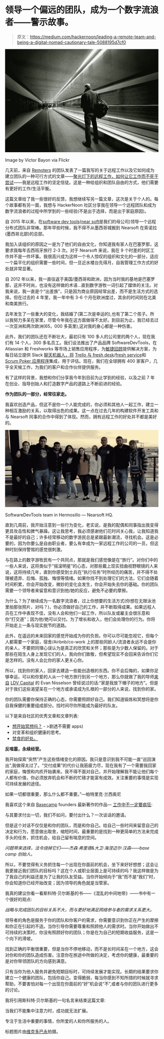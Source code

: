 # 领导一个偏远的团队，成为一个数字流浪者——警示故事。

> 原文：<https://medium.com/hackernoon/leading-a-remote-team-and-being-a-digital-nomad-cautionary-tale-5088195d7cf0>

![](img/7574d567d8c7764892c054d163f99854.png)

Image by Victor Bayon via Flickr

几天前，来自 [Remoters](http://remoters.net) 的团队发表了一篇我写的关于远程工作以及它如何成为建立团队的一种可行方式的文章——[聚光灯下的远程工作，如何让它工作而不死于尝试](https://remoters.net/remote-work-in-the-spotlight-how-to-make-it-work-and-not-die-trying/)——我是远程工作的坚定信徒。这是一种给组织和团队自由的方式，他们需要有更好的工作/生活平衡。

这篇文章给了我一些很好的反馈，我想继续写另一篇文章，这次是关于个人的。每个故事都有另一面，我想与 HackerNoon 社区分享我在领导一个远程团队和成为数字流浪者的过程中所学到的一些经验(不是出于选择，而是出于家庭原因)。

自 2015 年以来，在[software dev tools](https://softwaredevtools.com/)([near soft](https://nearsoft.com/)是我们的母公司)领导一个远程分布式团队非常棒。那年早些时候，我不得不从墨西哥城搬到 Nearsoft 在索诺拉(墨西哥北部)的总部。

我加入该组织的原因之一是为了他们的自由文化，你知道我有家人在巴塞罗那，这要求我每年去西班牙旅行 2-3 次。对于 Nearsoft 来说，我在 9 个时差的时区工作并不是一件坏事。我很高兴成为这样一个令人惊叹的组织和文化的一部分，适应一个扁平化的组织需要一些时间，但一旦近水楼台先得月，自我管理工作方式的好处就非常显著。

自 2012 年以来，我一直往返于美国/墨西哥和欧洲，因为当时我的基地是巴塞罗那，这并不时尚，也没有这样做的术语…直到数字游牧一词引起了媒体的关注。对我来说，我一直是个“出差族”，只是因为商业原因经常出差，而不是生活方式的选择。但在过去的 4 年里，我一年中有 3-6 个月在欧洲度过，其余的时间则在北美和南美旅行。

去年发生了一些重大的变化，我结婚了(第二次是幸运的),也有了第二个孩子。所以我努力多呆在家里，尽管今年我在这方面做得不太好。到目前为止，我已经去过一次亚洲和两次欧洲(65，000 多英里),这对我的身心都是一种伤害。

此外，我们的团队还在不断壮大，最初只有 100 多人的公司里的两个人，现在我们有 14 个人，300 多名员工。我们设法推出了产品品牌 SoftwareDevTools，在 Atlassian 和 Freshworks 等市场上销售应用程序，为[敏捷回顾](https://marketplace.atlassian.com/apps/1216054/agile-retrospectives-for-confluence?hosting=cloud&tab=overview)提供解决方案，为每日站立提供 Slack [聊天机器人，将](https://softwaredevtools.com/stand-bot/) [Trello 与 fresh desk](https://www.freshworks.com/apps/freshdesk/trello/)/[fresh service](https://softwaredevtools.com/freshservice/trello-app/)和 [Scrum Poker 应用程序](https://marketplace.atlassian.com/apps/1218960/scrum-poker-estimates-for-jira?hosting=cloud&tab=overview)集成，用于评估。现在，我们在全球拥有 400 家客户，几乎全天候工作，为我们的客户和合作伙伴提供服务。

有了这样的背景，我想和你们分享我今年到目前为止学到的经验，以及之前 7 年在创业、指导创始人和打造数字产品的道路上不断前进的经验。

**作为团队的一部分，经常往家走。**

我喜欢创造产品，但这不是你一个人能完成的，你必须和其他人一起工作，建立一种相互激励的关系，以取得出色的成果。这一点在过去几年的构建软件开发工具和与 Nearsoft 同事的合作中得到了体现。然而，拥有远程工作的好处并不都是美好的。

![](img/a110ac63a754933ce0c851bd2e2967a0.png)

SoftwareDevTools team in Hermosillo — Nearsoft HQ.

直到几周前，我开始注意到一些行为变化，老实说，是我的配偶和同事指出我变得更具攻击性和脾气暴躁。这让我思考，我必须感谢他们花时间关心我，让我知道我不是最好的自己；许多经常移动的数字游民总是紧跟最新潮流，寻找机会。这是必要的，因为你要么是自由职业者，要么有幸成为一家远程工作的公司的一员，但这种时刻保持警惕的感觉很刺激。

与在路上的数字游牧民有一个共同点，那就是我们感觉像是在“旅行”。对你们中的一些人来说，这将类似于“摇滚明星”的心态，对那些戴上现实扭曲视野眼镜的人来说，这将持续几年，直到你感受到士兵在“执行任务”时所经历的痛苦，并不得不处理被遗弃、后悔、孤独、悔恨等情绪。如果你找不到处理它们的方法，它们会随着时间积累，你会开始改变，微妙的变化会发生，你会开始失去你的基础。你的团队需要一个领导者来留意和意识到他/她的反应，避免不必要的摩擦。

为什么？为了继续成为一名数字流浪者，过上你想要的生活方式(你想在无限泳池里拍那张照片，对吗？)，你必须做好自己的工作，并不断取得成果。如果远程人员在工作中表现不佳，没有人会和他们一起工作，所以队友或雇主会很乐意和你“打交道”；因为他/她可以交付。为了增长和收入，他们会处理你的行为。你将开始走上一条与现实脱节的道路。

此外，在遥远的未来回家的感觉开始成为你的负担。你可以尽可能忽视它，但每个人都需要一个家庭，宿舍/Airbnb/co-work 上的那些同龄人/流浪者永远不会是你的亲人，不要把同理心误认为是真正的欣赏和关怀；那些是为少数人保留的。对于那些在陌生人身上发现它们的人，我向你们致敬，但希望现实不会回来告诉你们它是怎样的。没有人会比你的家人更关心你。

所以，找到你的家人，回家去建造一些能创造根的东西。你不会后悔的，如果你足够幸运，可以和你爱的人从一个地方旅行到另一个地方，那么你就做了我的导师[来自](https://www.linkedin.com/in/nisselson) [LDV Capital](https://www.ldv.co/) 的 Evan Nisselson 曾经说过的话:“家是我放下帽子的地方”。但是对于我们这些渴望呆在一个地方或承诺成为扎根的一部分的人来说，找到你的家。

你的团队需要你保持正确的心态，你需要照顾好自己。我们知道锻炼和冥想将是你自我保健的重要组成部分。找时间尽你所能成为最好的队友。

以下是来自社区的优秀文章和文章列表:

*   [想开始冥想吗？](https://hackernoon.com/want-to-start-meditating-dont-use-an-app-df6df2eae940) - >剧透不需要 apps)
*   对变革和组织健康的思考。
*   [禁食的好处。](https://hackernoon.com/im-fasting-to-prevent-cancer-and-be-healthier-a376d691a34d)

**反喧嚣，永续经营。**

我开始探索“突然”产生这些情绪变化的原因。我只是意识到我不可能一直“巡回演出”,我做得太过了。“交付成果”的代价让我筋疲力尽，现在我有了一个需要我回家的家庭，悔恨和内疚开始袭来。我不得不面对自己，并开始理解我不能让他们每个人都有价值，你必须放弃机会和不断的忙碌才能富有成效。关注重要的事情是实现可持续发展的途径。

如果一切都很重要，那么什么都不重要。”―帕特里克·兰西奥尼

我喜欢这个来自 [Basecamp](https://basecamp.com/) founders 最新著作的作品— [工作中不一定要疯狂](https://basecamp.com/books/calm):

与其要求付出一切，我们不如问，要付出什么？一次谈话的邀请。

但是这个对话不仅仅是和你的团队，而是和你自己。给自己一些时间来留意自己的决定和行为，愿意做出取舍，缩短时间，最重要的是找到一种更简单的方法来完成手头的任务，抓住机会，给自己留有喘息的空间。

*问题带来选择，法令烧掉它们——杰森·弗里德&大卫·海涅迈尔·汉森——base camp 创始人。*

所以，不要觉得有义务抓住每一个出现在你面前的机会，坐下来好好想想；这会让我更接近我们团队的目标吗？这在个人或职业层面上是可持续的吗？我这样做是为了我自己的利益还是为了让我的队友受益。当你开始倾向于“我”而不是“我们”时，你会知道你已经开始改变；因为领导的角色就是当管家。

我真的建议你看一看斯科特·贝尔斯基的书——《混乱的中间地带》——书中有一个很好的观点:

*战略与完成团队的目标关系不大，而与更好地满足网络参与者的需求关系更大。*

领导者的角色是服务于你的团队和你客户的需求，你需要意识到你正在产生的摩擦和你正在引起的不适。当你引导你需要尊重和照顾他人的需求时。当你开始做出不可持续的决策时，你没有照顾好你的团队；你是在为自己的短期收益服务，这是一个向下的滑坡。

找到正确的平衡很重要，但是当你不停地移动，而不是长时间呆在一个地方，这会对你和你的团队造成伤害。注意你在旅途中所做的决定，考虑你的健康，最重要的是对你带领团队的方向感到满意。

只有当你为他人服务并避免短期目标时，可持续发展才能实现。长期的结果要求你建立一个健康的团队，包括你自己。变得脆弱，每当你感到不知所措的时候就寻求帮助，不要害怕对每一个出现在你面前的“好”机会说“不”,或者与你的团队进行更多的讨论。

我将引用斯科特·贝尔斯基的一句名言来结束这篇文章:

当我们不能集中注意力时，成功就无法扩展。

专注于生活中重要的事情，你所爱的人和你所服务的人。

标题图片由[维克多巴永](https://www.flickr.com/photos/formalfallacy/)拍摄。